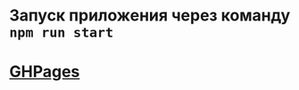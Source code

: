 # Запуск приложения через команду `npm run start`

# [GHPages](https://ieasyjet.github.io/samediamg/)
